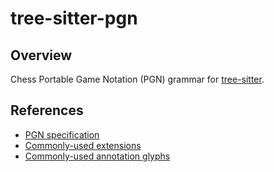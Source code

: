 # tree-sitter-pgn

## Overview

Chess Portable Game Notation (PGN) grammar for [tree-sitter](https://github.com/tree-sitter/tree-sitter).

## References

 * [PGN specification](http://www.saremba.de/chessgml/standards/pgn/pgn-complete.htm)
 * [Commonly-used extensions](https://www.enpassant.dk/chess/palview/enhancedpgn.htm)
 * [Commonly-used annotation glyphs](https://en.wikipedia.org/wiki/Numeric_Annotation_Glyphs)
